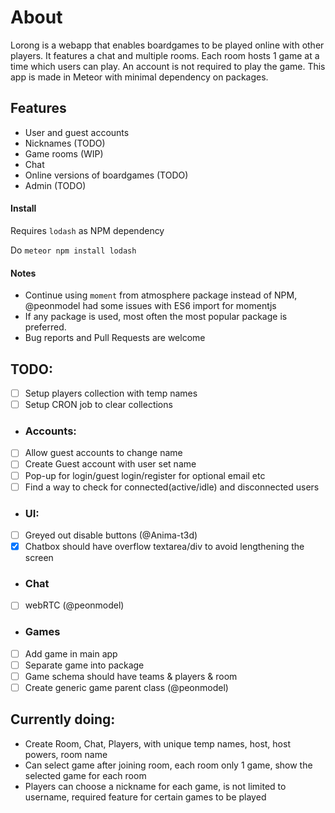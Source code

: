 # About
Lorong is a webapp that enables boardgames to be played online with other players. It features a chat and multiple rooms. Each room hosts 1 game at a time which users can play. An account is not required to play the game.
This app is made in Meteor with minimal dependency on packages.

## Features
- User and guest accounts
- Nicknames (TODO)
- Game rooms (WIP)
- Chat
- Online versions of boardgames (TODO)
- Admin (TODO)

#### Install
Requires `lodash` as NPM dependency

Do `meteor npm install lodash`

#### Notes
- Continue using `moment` from atmosphere package instead of NPM,
@peonmodel had some issues with ES6 import for momentjs
- If any package is used, most often the most popular package is preferred.
- Bug reports and Pull Requests are welcome

## TODO:
- [ ] Setup players collection with temp names
- [ ] Setup CRON job to clear collections

- ### Accounts:
- [ ] Allow guest accounts to change name
- [ ] Create Guest account with user set name
- [ ] Pop-up for login/guest login/register for optional email etc
- [ ] Find a way to check for connected(active/idle) and disconnected users

- ### UI:
- [ ] Greyed out disable buttons (@Anima-t3d)
- [x] Chatbox should have overflow textarea/div to avoid lengthening the screen

- ### Chat
- [ ] webRTC (@peonmodel)

- ### Games
- [ ] Add game in main app
- [ ] Separate game into package
- [ ] Game schema should have teams & players & room
- [ ] Create generic game parent class (@peonmodel)

## Currently doing:
- Create Room, Chat, Players, with unique temp names, host, host powers, room name
- Can select game after joining room, each room only 1 game, show the selected game for each room
- Players can choose a nickname for each game, is not limited to username, required feature
for certain games to be played
